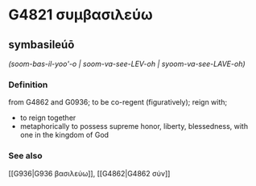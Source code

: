 # G4821 συμβασιλεύω

## symbasileúō

_(soom-bas-il-yoo'-o | soom-va-see-LEV-oh | syoom-va-see-LAVE-oh)_

### Definition

from G4862 and G0936; to be co-regent (figuratively); reign with; 

- to reign together
- metaphorically to possess supreme honor, liberty, blessedness, with one in the kingdom of God

### See also

[[G936|G936 βασιλεύω]], [[G4862|G4862 σύν]]
